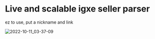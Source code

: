 # Live and scalable igxe seller parser

ez to use, put a nickname and link

![2022-10-11_03-37-09](https://user-images.githubusercontent.com/84630587/194991591-1d6d49cf-8f43-467f-bfed-6b774a62251b.gif)
